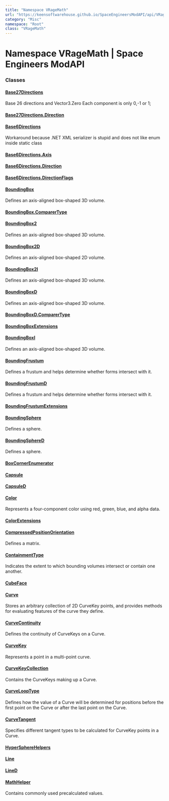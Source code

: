 ```yaml
---
title: "Namespace VRageMath"
url: "https://keensoftwarehouse.github.io/SpaceEngineersModAPI/api/VRageMath.html"
category: "Misc"
namespace: "Root"
class: "VRageMath"
---
```


# Namespace VRageMath | Space Engineers ModAPI

### Classes

#### [Base27Directions](https://keensoftwarehouse.github.io/SpaceEngineersModAPI/api/VRageMath.Base27Directions.html)

Base 26 directions and Vector3.Zero Each component is only 0,-1 or 1;

#### [Base27Directions.Direction](https://keensoftwarehouse.github.io/SpaceEngineersModAPI/api/VRageMath.Base27Directions.Direction.html)

#### [Base6Directions](https://keensoftwarehouse.github.io/SpaceEngineersModAPI/api/VRageMath.Base6Directions.html)

Workaround because .NET XML serializer is stupid and does not like enum inside static class

#### [Base6Directions.Axis](https://keensoftwarehouse.github.io/SpaceEngineersModAPI/api/VRageMath.Base6Directions.Axis.html)

#### [Base6Directions.Direction](https://keensoftwarehouse.github.io/SpaceEngineersModAPI/api/VRageMath.Base6Directions.Direction.html)

#### [Base6Directions.DirectionFlags](https://keensoftwarehouse.github.io/SpaceEngineersModAPI/api/VRageMath.Base6Directions.DirectionFlags.html)

#### [BoundingBox](https://keensoftwarehouse.github.io/SpaceEngineersModAPI/api/VRageMath.BoundingBox.html)

Defines an axis-aligned box-shaped 3D volume.

#### [BoundingBox.ComparerType](https://keensoftwarehouse.github.io/SpaceEngineersModAPI/api/VRageMath.BoundingBox.ComparerType.html)

#### [BoundingBox2](https://keensoftwarehouse.github.io/SpaceEngineersModAPI/api/VRageMath.BoundingBox2.html)

Defines an axis-aligned box-shaped 3D volume.

#### [BoundingBox2D](https://keensoftwarehouse.github.io/SpaceEngineersModAPI/api/VRageMath.BoundingBox2D.html)

Defines an axis-aligned box-shaped 2D volume.

#### [BoundingBox2I](https://keensoftwarehouse.github.io/SpaceEngineersModAPI/api/VRageMath.BoundingBox2I.html)

Defines an axis-aligned box-shaped 3D volume.

#### [BoundingBoxD](https://keensoftwarehouse.github.io/SpaceEngineersModAPI/api/VRageMath.BoundingBoxD.html)

Defines an axis-aligned box-shaped 3D volume.

#### [BoundingBoxD.ComparerType](https://keensoftwarehouse.github.io/SpaceEngineersModAPI/api/VRageMath.BoundingBoxD.ComparerType.html)

#### [BoundingBoxExtensions](https://keensoftwarehouse.github.io/SpaceEngineersModAPI/api/VRageMath.BoundingBoxExtensions.html)

#### [BoundingBoxI](https://keensoftwarehouse.github.io/SpaceEngineersModAPI/api/VRageMath.BoundingBoxI.html)

Defines an axis-aligned box-shaped 3D volume.

#### [BoundingFrustum](https://keensoftwarehouse.github.io/SpaceEngineersModAPI/api/VRageMath.BoundingFrustum.html)

Defines a frustum and helps determine whether forms intersect with it.

#### [BoundingFrustumD](https://keensoftwarehouse.github.io/SpaceEngineersModAPI/api/VRageMath.BoundingFrustumD.html)

Defines a frustum and helps determine whether forms intersect with it.

#### [BoundingFrustumExtensions](https://keensoftwarehouse.github.io/SpaceEngineersModAPI/api/VRageMath.BoundingFrustumExtensions.html)

#### [BoundingSphere](https://keensoftwarehouse.github.io/SpaceEngineersModAPI/api/VRageMath.BoundingSphere.html)

Defines a sphere.

#### [BoundingSphereD](https://keensoftwarehouse.github.io/SpaceEngineersModAPI/api/VRageMath.BoundingSphereD.html)

Defines a sphere.

#### [BoxCornerEnumerator](https://keensoftwarehouse.github.io/SpaceEngineersModAPI/api/VRageMath.BoxCornerEnumerator.html)

#### [Capsule](https://keensoftwarehouse.github.io/SpaceEngineersModAPI/api/VRageMath.Capsule.html)

#### [CapsuleD](https://keensoftwarehouse.github.io/SpaceEngineersModAPI/api/VRageMath.CapsuleD.html)

#### [Color](https://keensoftwarehouse.github.io/SpaceEngineersModAPI/api/VRageMath.Color.html)

Represents a four-component color using red, green, blue, and alpha data.

#### [ColorExtensions](https://keensoftwarehouse.github.io/SpaceEngineersModAPI/api/VRageMath.ColorExtensions.html)

#### [CompressedPositionOrientation](https://keensoftwarehouse.github.io/SpaceEngineersModAPI/api/VRageMath.CompressedPositionOrientation.html)

Defines a matrix.

#### [ContainmentType](https://keensoftwarehouse.github.io/SpaceEngineersModAPI/api/VRageMath.ContainmentType.html)

Indicates the extent to which bounding volumes intersect or contain one another.

#### [CubeFace](https://keensoftwarehouse.github.io/SpaceEngineersModAPI/api/VRageMath.CubeFace.html)

#### [Curve](https://keensoftwarehouse.github.io/SpaceEngineersModAPI/api/VRageMath.Curve.html)

Stores an arbitrary collection of 2D CurveKey points, and provides methods for evaluating features of the curve they define.

#### [CurveContinuity](https://keensoftwarehouse.github.io/SpaceEngineersModAPI/api/VRageMath.CurveContinuity.html)

Defines the continuity of CurveKeys on a Curve.

#### [CurveKey](https://keensoftwarehouse.github.io/SpaceEngineersModAPI/api/VRageMath.CurveKey.html)

Represents a point in a multi-point curve.

#### [CurveKeyCollection](https://keensoftwarehouse.github.io/SpaceEngineersModAPI/api/VRageMath.CurveKeyCollection.html)

Contains the CurveKeys making up a Curve.

#### [CurveLoopType](https://keensoftwarehouse.github.io/SpaceEngineersModAPI/api/VRageMath.CurveLoopType.html)

Defines how the value of a Curve will be determined for positions before the first point on the Curve or after the last point on the Curve.

#### [CurveTangent](https://keensoftwarehouse.github.io/SpaceEngineersModAPI/api/VRageMath.CurveTangent.html)

Specifies different tangent types to be calculated for CurveKey points in a Curve.

#### [HyperSphereHelpers](https://keensoftwarehouse.github.io/SpaceEngineersModAPI/api/VRageMath.HyperSphereHelpers.html)

#### [Line](https://keensoftwarehouse.github.io/SpaceEngineersModAPI/api/VRageMath.Line.html)

#### [LineD](https://keensoftwarehouse.github.io/SpaceEngineersModAPI/api/VRageMath.LineD.html)

#### [MathHelper](https://keensoftwarehouse.github.io/SpaceEngineersModAPI/api/VRageMath.MathHelper.html)

Contains commonly used precalculated values.
